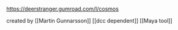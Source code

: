 https://deerstranger.gumroad.com/l/cosmos

created by [[Martin Gunnarsson]]
[[dcc dependent]]
[[Maya tool]]